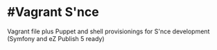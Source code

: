 #Vagrant S'nce
============

Vagrant file plus Puppet and shell provisionings for S'nce development (Symfony and eZ Publish 5 ready)

